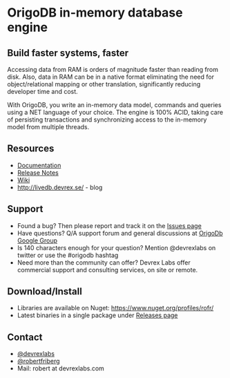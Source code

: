 OrigoDB in-memory database engine
=======

## Build faster systems, faster
Accessing data from RAM is orders of magnitude faster than reading from disk. 
Also, data in RAM can be in a native format eliminating the need for object/relational
mapping or other translation, significantly reducing developer time and cost.

With OrigoDB, you write an in-memory data model, commands and queries using a NET language of your choice. 
The engine is 100% ACID, taking care of persisting transactions and synchronizing access to the in-memory model from
multiple threads.

## Resources
* [Documentation](../../wiki/documentation)
* [Release Notes](../../wiki/Release-Notes)
*  [Wiki](../../wiki)
* http://livedb.devrex.se/ - blog

## Support
* Found a bug? Then please report and track it on the [Issues page](../../issues)
* Have questions? Q/A support forum and general discussions at [OrigoDb Google Group](https://groups.google.com/forum/#!forum/origodb)
* Is 140 characters enough for your question? Mention @devrexlabs on twitter or use the #origodb hashtag
* Need more than the community can offer? Devrex Labs offer commercial support and consulting services, on site or remote. 

## Download/Install
* Libraries are available on Nuget: https://www.nuget.org/profiles/rofr/
* Latest binaries in a single package under [Releases page](https://github.com/DevrexLabs/origodb/releases)


## Contact
  * [@devrexlabs](https://twitter.com/devrexlabs)
  * [@robertfriberg](https://twitter.com/robertfriberg)
  * Mail: robert at devrexlabs.com
